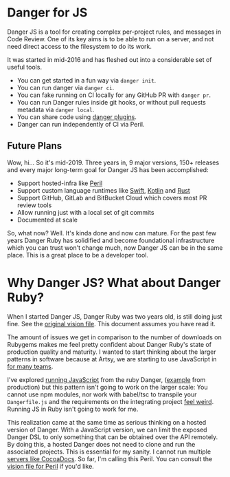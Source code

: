# Danger for JS

Danger JS is a tool for creating complex per-project rules, and messages in Code Review. One of its key aims is to be
able to run on a server, and not need direct access to the filesystem to do its work.

It was started in mid-2016 and has fleshed out into a considerable set of useful tools.

- You can get started in a fun way via `danger init`.
- You can run danger via `danger ci`.
- You can fake running on CI locally for any GitHub PR with `danger pr`.
- You can run Danger rules inside git hooks, or without pull requests metadata via `danger local`.
- You can share code using [danger plugins][plugins].
- Danger can run independently of CI via Peril.

## Future Plans

Wow, hi... So it's mid-2019. Three years in, 9 major versions, 150+ releases and every major long-term goal for Danger
JS has been accomplished:

- Support hosted-infra like [Peril](https://github.com/danger/peril)
- Support custom language runtimes like [Swift](https://danger.systems/swift/),
  [Kotlin](https://github.com/danger/kotlin/) and [Rust](https://github.com/danger/rust)
- Support GitHub, GitLab and BitBucket Cloud which covers most PR review tools
- Allow running just with a local set of git commits
- Documented at scale

So, what now? Well. It's kinda done and now can mature. For the past few years Danger Ruby has solidified and become
foundational infrastructure which you can trust won't change much, now Danger JS can be in the same place. This is a
great place to be a developer tool.

# Why Danger JS? What about Danger Ruby?

When I started Danger JS, Danger Ruby was two years old, is still doing just fine. See the
[original vision file](https://github.com/danger/danger/blob/main/VISION.md). This document assumes you have read it.

The amount of issues we get in comparison to the number of downloads on Rubygems makes me feel pretty confident about
Danger Ruby's state of production quality and maturity. I wanted to start thinking about the larger patterns in software
because at Artsy, we are starting to use JavaScript in
[for many teams](http://artsy.github.io/blog/2016/08/15/React-Native-at-Artsy/).

I've explored [running JavaScript](https://github.com/danger/danger/pull/423) from the ruby Danger,
([example](https://github.com/artsy/emission/blob/d58b3d57bf41100e3cce3c2c1b1c4d6c19581a68/Dangerfile.js) from
production) but this pattern isn't going to work on the larger scale: You cannot use npm modules, nor work with
babel/tsc to transpile your `Dangerfile.js` and the requirements on the integrating project
[feel weird](https://github.com/artsy/emission/pull/233). Running JS in Ruby isn't going to work for me.

This realization came at the same time as serious thinking on a hosted version of Danger. With a JavaScript version, we
can limit the exposed Danger DSL to only something that can be obtained over the API remotely. By doing this, a hosted
Danger does not need to clone and run the associated projects. This is essential for my sanity. I cannot run multiple
[servers like CocoaDocs](http://cocoadocs.org). So far, I'm calling this Peril. You can consult the
[vision file for Peril](https://github.com/danger/peril/blob/main/VISION.md) if you'd like.

[plugins]: https://www.npmjs.com/search?q=keywords:danger-plugin&page=1&ranking=optimal
[peril]: http://artsy.github.io/blog/2017/09/04/Introducing-Peril/
